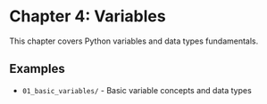 # Chapter 4: Variables

This chapter covers Python variables and data types fundamentals.

## Examples

- `01_basic_variables/` - Basic variable concepts and data types